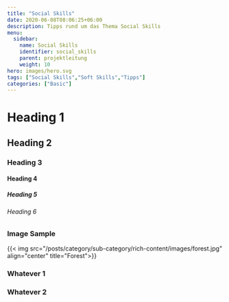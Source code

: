 ```yaml
---
title: "Social Skills"
date: 2020-06-08T08:06:25+06:00
description: Tipps rund um das Thema Social Skills
menu:
  sidebar:
    name: Social Skills
    identifier: social_skills
    parent: projektleitung
    weight: 10
hero: images/hero.svg
tags: ["Social Skills","Soft Skills","Tipps"]
categories: ["Basic"]
---
```


# Heading 1

## Heading 2

### Heading 3

#### Heading 4

##### Heading 5

###### Heading 6

### Image Sample

{{< img src="/posts/category/sub-category/rich-content/images/forest.jpg" align="center" title="Forest">}}

### Whatever 1

### Whatever 2
